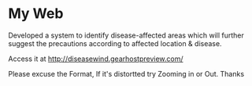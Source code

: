 # My Web

Developed a system to identify disease-affected areas which will further suggest the precautions according to affected location & disease.


Access it at http://diseasewind.gearhostpreview.com/


Please excuse the Format, If it's distortted try Zooming in or Out. Thanks
